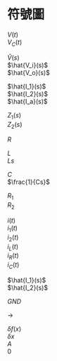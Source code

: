 
# 符號圖

$V(t)$  
$V_C(t)$  

$\hat{V}(s)$  
$\hat{V_i}(s)$  
$\hat{V_o}(s)$

$\hat{I_1}(s)$  
$\hat{I_2}(s)$  
$\hat{I_a}(s)$  

$Z_1(s)$  
$Z_2(s)$  

$R$

$L$  
$Ls$

$C$  
$\frac{1}{Cs}$

$R_1$  
$R_2$  

$i(t)$  
$i_1(t)$  
$i_2(t)$  
$i_L(t)$  
$i_R(t)$  
$i_C(t)$  

$\hat{I_1}(s)$  
$\hat{I_2}(s)$

$GND$

$\rightarrow$  

$\delta f(x)$  
$\delta x$  
$A$  
$0$  


